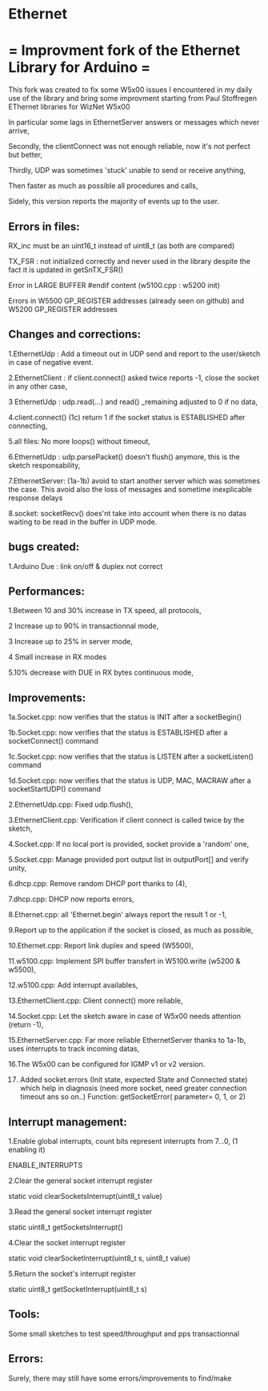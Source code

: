 # Ethernet
= Improvment fork of the Ethernet Library for Arduino =
=======================================================

This fork was created to fix some W5x00 issues I encountered in my daily use of the library and bring some improvment starting from Paul Stoffregen EThernet libraries for WizNet W5x00

In particular some lags in EthernetServer answers or messages which never arrive,

Secondly, the clientConnect was not enough reliable, now it's not perfect but better,

Thirdly, UDP was sometimes 'stuck' unable to send or receive anything,

Then faster as much as possible all procedures and calls,

Sidely, this version reports the majority of events up to the user.



Errors in files:
-----------------
RX_inc must be an uint16_t instead of uint8_t (as both are compared)

TX_FSR : not initialized correctly and never used in the library despite the fact it is updated in getSnTX_FSR()

Error in LARGE BUFFER #endif content (w5100.cpp : w5200 init)

Errors in W5500 GP_REGISTER addresses (already seen on github) and W5200 GP_REGISTER addresses


Changes and corrections:
------------------------
1.EthernetUdp : Add a timeout out in UDP send and report to the user/sketch in case of negative event.

2.EthernetClient : if client.connect() asked twice reports -1, close the socket in any other case,

3 EthernetUdp : udp.read(...) and read() _remaining adjusted to 0 if no data,

4.client.connect() (1c) return 1 if the socket status is ESTABLISHED after connecting,

5.all files: No more loops() without timeout,

6.EthernetUdp : udp.parsePacket() doesn't flush() anymore, this is the sketch responsability,

7.EthernetServer: (1a-1b) avoid to start another server which was sometimes the case. This avoid also the loss of messages and sometime inexplicable response delays

8.socket: socketRecv() does'nt take into account when there is no datas waiting to be read in the buffer in UDP mode.
    

bugs created:
-------------
1.Arduino Due : link on/off & duplex not correct


Performances:
-------------
1.Between 10 and 30% increase in TX speed, all protocols,

2 Increase up to 90% in transactionnal mode,

3 Increase up to 25% in server mode,

4 Small increase in RX modes

5.10% decrease with DUE in RX bytes continuous mode,


Improvements:
-------------
1a.Socket.cpp: now verifies that the status is INIT after a socketBegin()

1b.Socket.cpp: now verifies that the status is ESTABLISHED after a socketConnect() command

1c.Socket.cpp: now verifies that the status is LISTEN after a socketListen() command

1d.Socket.cpp: now verifies that the status is UDP, MAC, MACRAW after a socketStartUDP() command

2.EthernetUdp.cpp: Fixed udp.flush(),

3.EthernetClient.cpp: Verification if client connect is called twice by the sketch,

4.Socket.cpp: If no local port is provided, socket provide a 'random' one,

5.Socket.cpp: Manage provided port output list in outputPort[] and verify unity,

6.dhcp.cpp: Remove random DHCP port thanks to (4),

7.dhcp.cpp: DHCP now reports errors,

8.Ethernet.cpp: all 'Ethernet.begin' always report the result 1 or -1,

9.Report up to the application if the socket is closed, as much as possible,

10.Ethernet.cpp: Report link duplex and speed (W5500),

11.w5100.cpp: Implement SPI buffer transfert in W5100.write (w5200 & w5500),

12.w5100.cpp: Add interrupt availables,

13.EthernetClient.cpp: Client connect() more reliable,

14.Socket.cpp: Let the sketch aware in case of W5x00 needs attention (return -1),

15.EthernetServer.cpp: Far more reliable EthernetServer thanks to 1a-1b, uses interrupts to track incoming datas,

16.The W5x00 can be configured for IGMP v1 or v2 version.

17. Added socket.errors (Init state, expected State and Connected state) which help in diagnosis (need more socket, need greater connection timeout ans so on..)
	 Function: getSocketError( parameter= 0, 1, or 2)

Interrupt management:
---------------------
1.Enable global interrupts, count bits represent interrupts from 7...0, (1 enabling it)

  ENABLE_INTERRUPTS
  
2.Clear the general socket interrupt register

  static void clearSocketsInterrupt(uint8_t value)
  
3.Read the general socket interrupt register

  static uint8_t getSocketsInterrupt()
  
4.Clear the socket interrupt register

  static void clearSocketInterrupt(uint8_t s, uint8_t value)
  
5.Return the socket's interrupt register

  static uint8_t getSocketInterrupt(uint8_t s)
  
  
Tools:
------
Some small sketches to test speed/throughput and pps transactionnal


Errors:
-------
Surely, there may still have some errors/improvements to find/make


